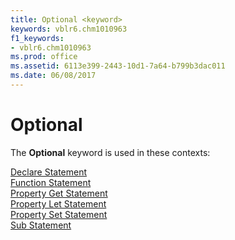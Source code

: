 ```yaml
---
title: Optional <keyword>
keywords: vblr6.chm1010963
f1_keywords:
- vblr6.chm1010963
ms.prod: office
ms.assetid: 6113e399-2443-10d1-7a64-b799b3dac011
ms.date: 06/08/2017
---
```



# Optional <keyword>

The  **Optional** keyword is used in these contexts:

[Declare Statement](declare-statement.md)<br/>[Function Statement](function-statement.md)<br/>[Property Get Statement](property-get-statement.md)<br/>[Property Let Statement](property-let-statement.md)<br/>[Property Set Statement](property-set-statement.md)<br/>[Sub Statement](sub-statement.md)<br/>

